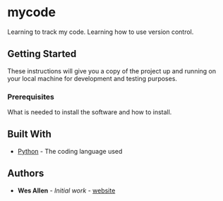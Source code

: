 # mycode
Learning to track my code.  Learning how to use version control.
## Getting Started
These instructions will give you a copy of the project up and running on your local machine for development and testing purposes.  
### Prerequisites
What is needed to install the software and how to install.
## Built With
* [Python](https://www.python.org/) - The coding language used
## Authors
* **Wes Allen** - *Initial work* - [website](https://example.com/)
